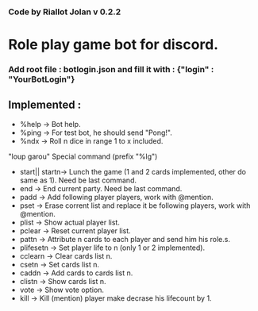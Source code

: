 ﻿### Code by Riallot Jolan v 0.2.2

#   Role play game bot for discord.

### Add root file : botlogin.json and fill it with : {"login" : "YourBotLogin"}

##  Implemented :

- %help -> Bot help.
- %ping -> For test bot, he should send "Pong!".
- %ndx -> Roll n dice in range 1 to x included.

"loup garou" Special command (prefix "%lg")
- start|| startn-> Lunch the game (1 and 2 cards implemented, other do same as 1). Need be last command.
- end 		-> End current party. Need be last command.
- padd		-> Add following player players, work with @mention.
- pset		-> Erase corrent list and replace it be following players, work with @mention.
- plist		-> Show actual player list.
- pclear	-> Reset current player list.
- pattn		-> Attribute n cards to each player and send him his role.s. 
- plifesetn -> Set player life to n (only 1 or 2 implemented).
- cclearn	-> Clear cards list n.
- csetn		-> Set cards list n.
- caddn		-> Add cards to cards list n.
- clistn	-> Show cards list n.
- vote      -> Show vote option.
- kill      -> Kill (mention) player make decrase his lifecount by 1.